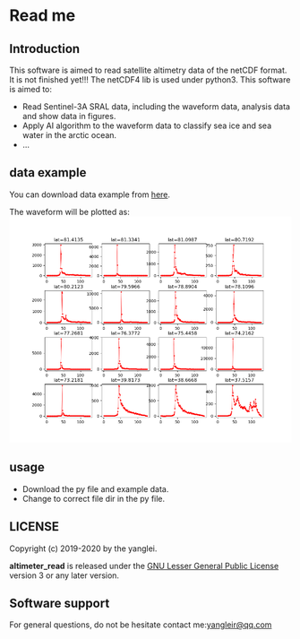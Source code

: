 # Read me

## Introduction 
This software is aimed to read satellite altimetry data of the netCDF format. It is not finished yet!!!
The netCDF4 lib is used under python3.
This software is aimed to:
- Read Sentinel-3A SRAL data, including the waveform data, analysis data and show data in
figures.
- Apply AI algorithm to the waveform data to classify sea ice and sea water in the arctic ocean.
- ...
## data example
You can download data example from [here](https://www.jianguoyun.com/p/DfGdEB8Q2PCQBxidq9YC).

The waveform will be plotted as:
![](./waveform.png)

## usage
- Download the py file and example data.
- Change to correct file dir in the py file.
## LICENSE
Copyright (c) 2019-2020 by the yanglei.

<b>altimeter_read</b> is released under the [GNU Lesser General Public License](http://www.gnu.org/licenses/lgpl.html) version 3 or any later version.
## Software support
For general questions, do not be hesitate contact me:yangleir@qq.com
